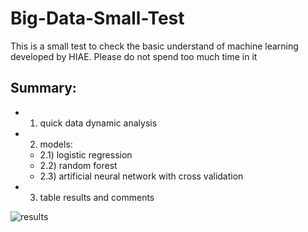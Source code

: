 # Big-Data-Small-Test
This is a small test to check the basic understand of machine learning developed by HIAE. Please do not spend too much time in it

## Summary:

- 1) quick data dynamic analysis
- 2) models:
    - 2.1) logistic regression
    - 2.2) random forest
    - 2.3) artificial neural network with cross validation
- 3) table results and comments  

![results](https://user-images.githubusercontent.com/11545292/67636072-5c1cd400-f8ab-11e9-84b9-b4954dd07623.PNG)

